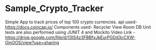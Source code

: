 # Sample_Crypto_Tracker
Simple App to track prices of top 100 crypto currencies.
api used- https://docs.coincap.io/
Components used- Recycler View
                 Room DB
Unit tests are also performed using JUNIT 4 and Mockito
Video Link -https://drive.google.com/file/d/13IS4z3FBBfxJkEurPGDd3cCXW-GjnOOS/view?usp=sharing
